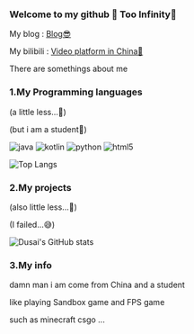 ### Welcome to my github 🥰 Too Infinity🔗
My blog : [Blog😎](https://pixelskider.github.io/)

My bilibili : [Video platform in China🙂](https://space.bilibili.com/1686297601)

There are somethings about me
### 1.My Programming languages
(a little less...🤣)

(but i am a student🤔)

![java](https://img.shields.io/badge/-Java-pink?style=flat-square&logo=OpenJDK&logoColor=black)
![kotlin](https://img.shields.io/badge/-Kotlin-pink?style=flat-square&logo=kotlin&logoColor=black)
![python](https://img.shields.io/badge/-Python-pink?style=flat-square&logo=Python&logoColor=black)
![html5](https://img.shields.io/badge/-Html5-pink?style=flat-square&logo=Html5&logoColor=black)

![Top Langs](https://github-readme-stats.vercel.app/api/top-langs/?username=PixelSkider&layout=compact)

### 2.My projects
(also little less...🤣)

(I failed...😅)

![Dusai's GitHub stats](https://github-readme-stats.vercel.app/api?username=pixelskider&show_icons=true)

### 3.My info

damn man i am come from China and a student

like playing Sandbox game and FPS game

such as minecraft csgo ...
